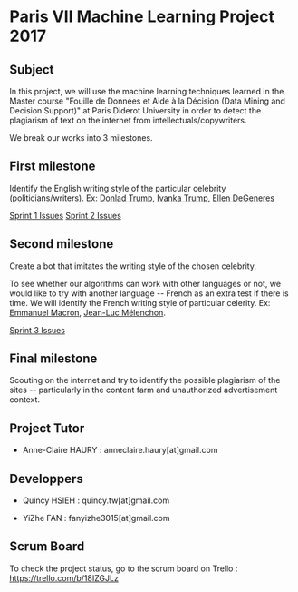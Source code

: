 # Paris VII Machine Learning Project 2017

## Subject
In this project, we will use the machine learning techniques learned in the Master course "Fouille de Données et Aide à la Décision (Data Mining and Decision Support)" at Paris Diderot University in order to detect the plagiarism of text on the internet from intellectuals/copywriters.

We break our works into 3 milestones.

## First milestone
Identify the English writing style of the particular celebrity (politicians/writers). Ex: [Donlad Trump](https://twitter.com/realDonaldTrump), [Ivanka Trump](https://twitter.com/IvankaTrump), [Ellen DeGeneres](https://twitter.com/TheEllenShow)

[Sprint 1 Issues](https://github.com/QCTW/ParisVII_ProjectMachineLearning/milestone/1)
[Sprint 2 Issues](https://github.com/QCTW/ParisVII_ProjectMachineLearning/milestone/2)

## Second milestone
Create a bot that imitates the writing style of the chosen celebrity.

To see whether our algorithms can work with other languages or not, we would like to try with another language -- French as an extra test if there is time. We will identify the French writing style of particular celerity. Ex: [Emmanuel Macron](https://twitter.com/emmanuelmacron), [Jean-Luc Mélenchon](https://twitter.com/jlmelenchon?lang=en).

[Sprint 3 Issues](https://github.com/QCTW/ParisVII_ProjectMachineLearning/milestone/3)

## Final milestone
Scouting on the internet and try to identify the possible plagiarism of the sites -- particularly in the content farm and unauthorized advertisement context.

## Project Tutor
- Anne-Claire HAURY : anneclaire.haury[at]gmail.com

## Developpers
- Quincy HSIEH : quincy.tw[at]gmail.com

- YiZhe FAN : fanyizhe3015[at]gmail.com

## Scrum Board
To check the project status, go to the scrum board on Trello : https://trello.com/b/18IZGJLz



